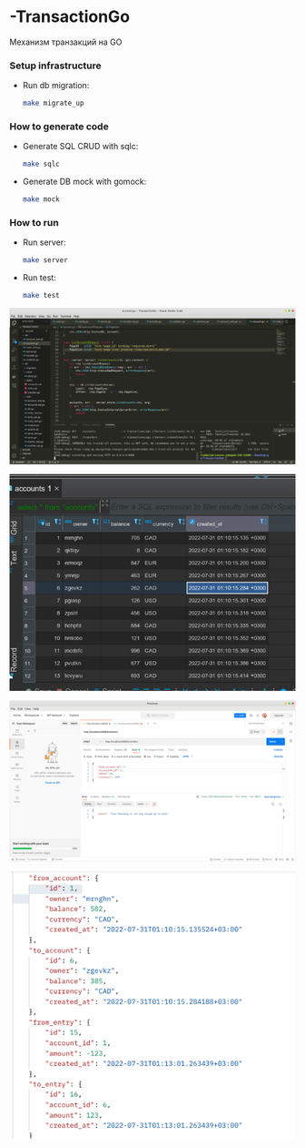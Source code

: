 # -TransactionGo
Механизм транзакций на GO

### Setup infrastructure

- Run db migration:

    ```bash
    make migrate_up
    ```

### How to generate code

- Generate SQL CRUD with sqlc:

    ```bash
    make sqlc
    ```

- Generate DB mock with gomock:

    ```bash
    make mock
    ```

### How to run

- Run server:

    ```bash
    make server
    ```

- Run test:

    ```bash
    make test
    ```


![Запуск кода ](screenchots/Screenshotfrom2022-07-3101-10-47.png?raw=true "Запуск кода")

![База данных ](screenchots/Screenshotfrom2022-07-3101-11-43.png?raw=true "Видим рандомно сгенерированных пользователей")

![Недостаток средств](screenchots/Screenshotfrom2022-07-3101-12-33.png?raw=true "Попытка трансфера с недостатком средств")

![Обычный трансфер](screenchots/Screenshotfrom2022-07-3101-14-43.png?raw=true "Обычный трансфер, по клиенту строится json вывод о балансе двух акаунтов и для разработчика также можно увидеть время когда произошёл вход в транзакцию и id трансфера ")
